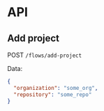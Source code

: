 # API

## Add project

POST `/flows/add-project`

Data:
```json
{
  "organization": "some_org",
  "repository": "some_repo"
}
```
